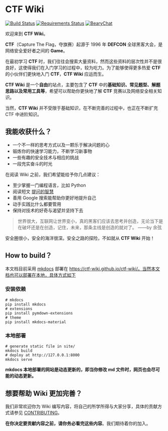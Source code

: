 
# CTF Wiki

[![Build Status](https://travis-ci.org/ctf-wiki/ctf-wiki.svg?branch=master)](https://travis-ci.org/ctf-wiki/ctf-wiki)
[![Requirements Status](https://requires.io/github/ctf-wiki/ctf-wiki/requirements.svg?branch=master)](https://requires.io/github/ctf-wiki/ctf-wiki/requirements/?branch=master)
[![BearyChat](https://img.shields.io/badge/bearychat-join_chat-green.svg)](https://ctf-wiki.bearychat.com)

欢迎来到 **CTF Wiki**。

**CTF**（Capture The Flag，夺旗赛）起源于 1996 年 **DEFCON** 全球黑客大会，是网络安全爱好者之间的 **Game**。

在最初学习 **CTF** 时，我们往往会搜索大量资料，然而这些资料的层次性并不是很良好，这使得我们在入门学习的过程中，较为吃力。为了能够使得更多热爱 **CTF** 的小伙伴们更快地入门 **CTF**，**CTF Wiki** 应运而生。

**CTF Wiki** 是一个**自由**的站点，主要包含了 **CTF** 中的**基础知识、常见题型、解题思路以及常用工具等**，希望可以帮助你更快地了解 **CTF** 竞赛以及网络安全相关知识。

当然，**CTF Wiki** 并不受限于基础知识，在不断完善的过程中，也正在不断扩充 CTF 中进阶知识。

## 我能收获什么？

* 一个不一样的思考方式以及一颗乐于解决问题的心
* 锻炼你的快速学习能力，不断学习新事物
* 一些有趣的安全技术与相应的挑战
* 一段充实奋斗的时光

在阅读 Wiki 之前，我们希望能给予你几点建议：

* 至少掌握一门编程语言，比如 Python
* 阅读短文 [提问的智慧](http://www.jianshu.com/p/60dd8e9cd12f)
* 善用 Google 搜索能帮助你更好地提升自己
* 动手实践比什么都要管用
* 保持对技术的好奇与渴望并坚持下去

> 世界很大，互联网让世界变小，真的黑客们应该去思考并创造，无论当下是在破坏还是在创造，记住，未来，那条主线是创造的就对了。 ——by 余弦

安全圈很小，安全的海洋很深。安全之路的探险，不如就从 **CTF Wiki** 开始！

## How to build？

本文档目前采用 [mkdocs](https://github.com/mkdocs/mkdocs) 部署在 https://ctf-wiki.github.io/ctf-wiki/。当然本文档也可以部署在本地，具体方式如下

### 安装依赖

```shell
# mkdocs
pip install mkdocs
# extensions
pip install pymdown-extensions
# theme
pip install mkdocs-material
```

### 本地部署

```shell
# generate static file in site/
mkdocs build
# deploy at http://127.0.0.1:8000
mkdocs serve
```

**mkdocs 本地部署的网站是动态更新的，即当你修改 md 文件时，网页也会尽可能的动态更新。**

## 想要帮助 Wiki 更加完善？

我们非常欢迎你为 Wiki 编写内容，将自己的所学所得与大家分享，具体的贡献方式请参见 [CONTRIBUTING](.github/CONTRIBUTING.md)。 

**在你决定要贡献内容之前，请你务必看完这些内容**。我们期待着你的加入。
